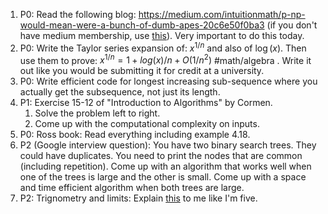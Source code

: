 1) P0: Read the following blog: https://medium.com/intuitionmath/p-np-would-mean-were-a-bunch-of-dumb-apes-20c6e50f0ba3 (if you don't have medium membership, use [this](https://medium.com/intuitionmath/p-np-would-mean-were-a-bunch-of-dumb-apes-20c6e50f0ba3?sk=a2cf791d5a2b51de922c2b237a7906b8)). Very important to do this today.
2) P0: Write the Taylor series expansion of: $x^{1/n}$ and also of $\log(x)$. Then use them to prove: $x^{1/n} = 1+log(x)/n + O(1/n^2)$ #math/algebra . Write it out like you would be submitting it for credit at a university.
3) P0: Write efficient code for longest increasing sub-sequence where you actually get the subsequence, not just its length.
4)  P1: Exercise 15-12 of "Introduction to Algorithms" by Cormen. 
	1) Solve the problem left to right.
	2) Come up with the computational complexity on inputs.
5) P0: Ross book: Read everything including example 4.18.
6) P2 (Google interview question): You have two binary search trees. They could have duplicates. You need to print the nodes that are common (including repetition). Come up with an algorithm that works well when one of the trees is large and the other is small. Come up with a space and time efficient algorithm when both trees are large.
7) P2: Trignometry and limits: Explain [this](https://math.stackexchange.com/questions/75130/how-to-prove-that-lim-limits-x-to0-frac-sin-xx-1) to me like I'm five.
